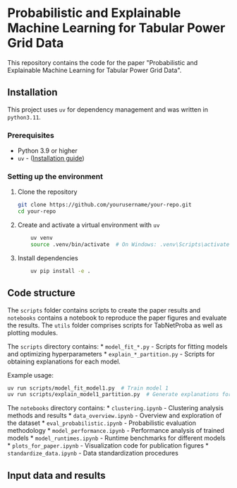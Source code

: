 # Probabilistic and Explainable Machine Learning for Tabular Power Grid Data

This repository contains the code for the paper "Probabilistic and Explainable Machine Learning for Tabular Power Grid Data".

## Installation

This project uses `uv` for dependency management and was written in `python3.11`.

### Prerequisites

- Python 3.9 or higher
- `uv` - ([Installation guide](https://github.com/astral-sh/uv))

### Setting up the environment

1. Clone the repository
   ```bash
   git clone https://github.com/yourusername/your-repo.git
   cd your-repo
   ```

2. Create and activate a virtual environment with `uv`
    ```bash
        uv venv
        source .venv/bin/activate  # On Windows: .venv\Scripts\activate
    ```

3. Install dependencies
    ```bash
        uv pip install -e . 
    ```


## Code structure

The `scripts` folder contains scripts to create the paper results and `notebooks` contains a notebook to reproduce the paper figures and evaluate the results. The `utils` folder comprises scripts for TabNetProba as well as plotting modules.

The `scripts` directory contains:
    * `model_fit_*.py` - Scripts for fitting models and optimizing hyperparameters
    * `explain_*_partition.py` - Scripts for obtaining explanations for each model.

Example usage:
```bash
uv run scripts/model_fit_model1.py  # Train model 1
uv run scripts/explain_model1_partition.py  # Generate explanations for model 1
```

The `notebooks` directory contains:
    * `clustering.ipynb` - Clustering analysis methods and results
    * `data_overview.ipynb` - Overview and exploration of the dataset
    * `eval_probabilistic.ipynb` - Probabilistic evaluation methodology
    * `model_performance.ipynb` - Performance analysis of trained models
    * `model_runtimes.ipynb` - Runtime benchmarks for different models
    * `plots_for_paper.ipynb` - Visualization code for publication figures
    * `standardize_data.ipynb` - Data standardization procedures


## Input data and results


